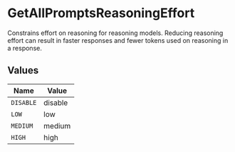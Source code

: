 # GetAllPromptsReasoningEffort

Constrains effort on reasoning for reasoning models. Reducing reasoning effort can result in faster responses and fewer tokens used on reasoning in a response.


## Values

| Name      | Value     |
| --------- | --------- |
| `DISABLE` | disable   |
| `LOW`     | low       |
| `MEDIUM`  | medium    |
| `HIGH`    | high      |
